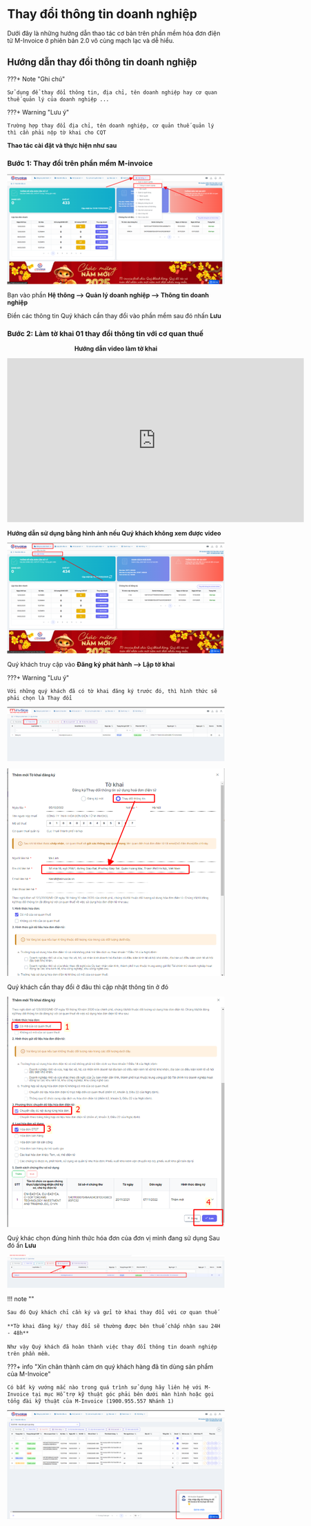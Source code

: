 # **Thay đổi thông tin doanh nghiệp**

Dưới đây là những hướng dẫn thao tác cơ bản trên phần mềm hóa đơn điện tử M-Invoice ở phiên bản 2.0 vô cùng mạch lạc và dễ hiểu.

## **Hướng dẫn thay đổi thông tin doanh nghiệp**

???+ Note "Ghi chú"

    Sử dụng để thay đổi thông tin, địa chỉ, tên doanh nghiệp hay cơ quan thuế quản lý của doanh nghiệp ...

???+ Warning "Lưu ý"

    Trường hợp thay đổi địa chỉ, tên doanh nghiệp, cơ quản thuế quản lý thì cần phải nộp tờ khai cho CQT

**Thao tác cài đặt và thực hiện như sau**

### Bước 1: Thay đổi trên phần mềm M-invoice

![Hình 1](../assets/images/invoice2/2.0_thay-doi-thong-tin-doanh-nghiep_1.png)

Bạn vào phần **Hệ thông --> Quản lý doanh nghiệp --> Thông tin doanh nghiệp**

Điền các thông tin Quý khách cần thay đổi vào phần mềm sau đó nhấn **Lưu**

### Bước 2: Làm tờ khai 01 thay đổi thông tin với cơ quan thuế

<p align="center" style="font-weight: bold;">Hướng dẫn video làm tờ khai</p>

<iframe style="width: 43rem; height: 380px" src="https://www.youtube.com/embed/QCUDtrKGSFg?si=7q9Qa3huXRSGe6lh" title="YouTube video player" frameborder="0" allow="accelerometer; autoplay; clipboard-write; encrypted-media; gyroscope; picture-in-picture; web-share" referrerpolicy="strict-origin-when-cross-origin" allowfullscreen></iframe>

**Hướng dẫn sử dụng bằng hình ảnh nếu Quý khách không xem được video**

![Hình 2](../assets/images/invoice2/2.0_thay-doi-thong-tin-doanh-nghiep_2.png)

Quý khách truy cập vào **Đăng ký phát hành --> Lập tờ khai**

???+ Warning "Lưu ý"

    Với những quý khách đã có tờ khai đăng ký trước đó, thì hình thức sẽ phải chọn là Thay đổi

![Hình 3](../assets/images/invoice2/2.0_thay-doi-thong-tin-doanh-nghiep_3.png)

![Hình 4](../assets/images/invoice2/2.0_thay-doi-thong-tin-doanh-nghiep_4.png)

Quý khách cần thay đổi ở đâu thì cập nhật thông tin ở đó

![Hình 5](../assets/images/invoice2/2.0_thay-doi-thong-tin-doanh-nghiep_5.png)

Quý khác chọn đúng hình thức hóa đơn của đơn vị mình đang sử dụng
Sau đó ấn **Lưu**

![Hình 6](../assets/images/invoice2/2.0_thay-doi-thong-tin-doanh-nghiep_6.png)

!!! note ""

    Sau đó Quý khách chỉ cần ký và gửi tờ khai thay đổi với cơ quan thuế

    **Tờ khai đăng ký/ thay đổi sẽ thường được bên thuế chấp nhận sau 24H - 48h**

    Như vậy Quý khách đã hoàn thành việc thay đổi thông tin doanh nghiệp trên phần mềm.

???+ info "Xin chân thành cảm ơn quý khách hàng đã tin dùng sản phẩm của M-Invoice"

    Có bất kỳ vướng mắc nào trong quá trình sử dụng hãy liên hệ với M-Invoice tại mục Hỗ trợ kỹ thuật góc phải bên dưới màn hình hoặc gọi tổng đài kỹ thuật của M-Invoice (1900.955.557 Nhánh 1)

![Hình 7](../assets/images/invoice2/hotro.png)
